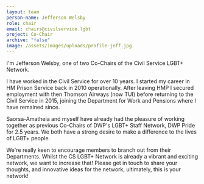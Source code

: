 ```yaml
---
layout: team
person-name: Jefferson Welsby
role: chair
email: chairs@civilservice.lgbt
project: Co-Chair
archive: "false"
image: /assets/images/uploads/profile-jeff.jpg
---
```

I'm Jefferson Welsby, one of two Co-Chairs of the Civil Service LGBT+ Network. 

I﻿ have worked in the Civil Service for over 10 years. I started my career in HM Prison Service back in 2010 operationally. After leaving HMP I secured employment with then Thomson Airways (now TUI) before returning to the Civil Service in 2015, joining the Department for Work and Pensions where I have remained since.

Saorsa-Amatheia and myself have already had the pleasure of working together as previous Co-Chairs of DWP's LGBT+ Staff Network, DWP Pride for 2.5 years. We both have a strong desire to make a difference to the lives of LGBT+ people.

We're really keen to encourage members to branch out from their Departments. Whilst the CS LGBT+ Network is already a vibrant and exciting network, we want to increase that! Please get in touch to share your thoughts, and innovative ideas for the network, ultimately, this is your network!
